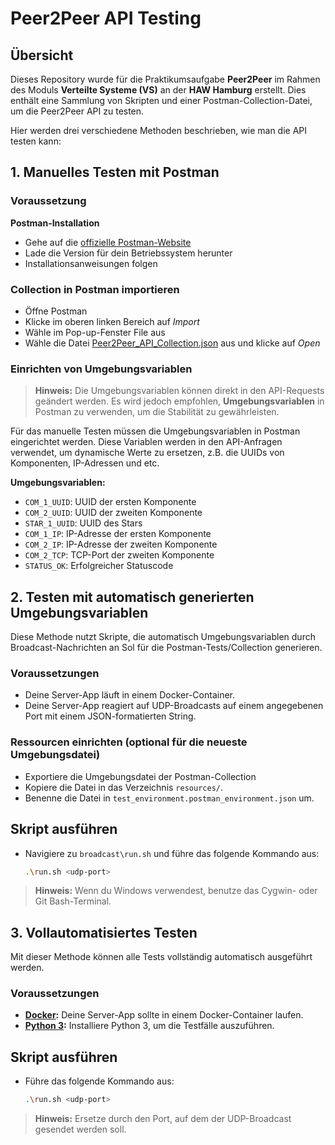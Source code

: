 # Peer2Peer API Testing

## Übersicht
Dieses Repository wurde für die Praktikumsaufgabe **Peer2Peer** im Rahmen des Moduls **Verteilte Systeme (VS)** an der **HAW Hamburg** erstellt. Dies enthält eine Sammlung von Skripten und einer Postman-Collection-Datei, um die Peer2Peer API zu testen.

Hier werden drei verschiedene Methoden beschrieben, wie man die API testen kann:

## 1. Manuelles Testen mit Postman
### Voraussetzung

**Postman-Installation**

  - Gehe auf die [offizielle Postman-Website](https://www.postman.com/downloads/)
  - Lade die Version für dein Betriebssystem herunter
  - Installationsanweisungen folgen


### Collection in Postman importieren

  - Öffne Postman
  - Klicke im oberen linken Bereich auf *Import*
  - Wähle im Pop-up-Fenster File aus
  - Wähle die Datei [Peer2Peer_API_Collection.json](vs-p2p-api\p2p-postman-collection) aus und klicke auf *Open*


### Einrichten von Umgebungsvariablen
> **Hinweis:** Die Umgebungsvariablen können direkt in den API-Requests geändert werden. Es wird jedoch empfohlen, **Umgebungsvariablen** in Postman zu verwenden, um die Stabilität zu gewährleisten.

Für das manuelle Testen müssen die Umgebungsvariablen in Postman eingerichtet werden. Diese Variablen werden in den API-Anfragen verwendet, um dynamische Werte zu ersetzen, z.B. die UUIDs von Komponenten, IP-Adressen und etc.

**Umgebungsvariablen:**
- `COM_1_UUID`: UUID der ersten Komponente
- `COM_2_UUID`: UUID der zweiten Komponente
- `STAR_1_UUID`: UUID des Stars
- `COM_1_IP`: IP-Adresse der ersten Komponente
- `COM_2_IP`: IP-Adresse der zweiten Komponente
- `COM_2_TCP`: TCP-Port der zweiten Komponente
- `STATUS_OK`: Erfolgreicher Statuscode



## 2. Testen mit automatisch generierten Umgebungsvariablen
Diese Methode nutzt Skripte, die automatisch Umgebungsvariablen durch Broadcast-Nachrichten an Sol für die Postman-Tests/Collection generieren.

### Voraussetzungen

- Deine Server-App läuft in einem Docker-Container.
- Deine Server-App reagiert auf UDP-Broadcasts auf einem angegebenen Port mit einem JSON-formatierten String.

### Ressourcen einrichten (optional für die neueste Umgebungsdatei)

- Exportiere die Umgebungsdatei der Postman-Collection
- Kopiere die Datei in das Verzeichnis `resources/`.
- Benenne die Datei in `test_environment.postman_environment.json` um.

## Skript ausführen

- Navigiere zu `broadcast\run.sh` und führe das folgende Kommando aus:

    ```bash
    .\run.sh <udp-port>
    ```

> **Hinweis:** Wenn du Windows verwendest, benutze das Cygwin- oder Git Bash-Terminal.


## 3. Vollautomatisiertes Testen
Mit dieser Methode können alle Tests vollständig automatisch ausgeführt werden.

### Voraussetzungen


- **[Docker](https://www.docker.com/get-started):** Deine Server-App sollte in einem Docker-Container laufen.
- **[Python 3](https://www.python.org/downloads/):** Installiere Python 3, um die Testfälle auszuführen.

## Skript ausführen

- Führe das folgende Kommando aus:

    ```bash
    .\run.sh <udp-port>
    ```

> **Hinweis:** Ersetze <udp-port> durch den Port, auf dem der UDP-Broadcast gesendet werden soll.